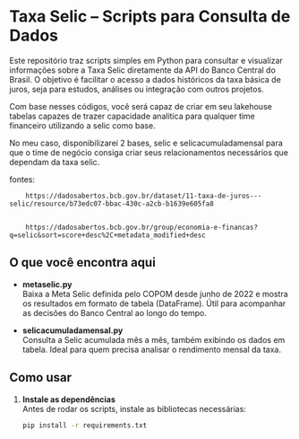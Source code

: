 # Taxa Selic – Scripts para Consulta de Dados

Este repositório traz scripts simples em Python para consultar e visualizar informações sobre a Taxa Selic diretamente da API do Banco Central do Brasil. O objetivo é facilitar o acesso a dados históricos da taxa básica de juros, seja para estudos, análises ou integração com outros projetos.

Com base nesses códigos, você será capaz de criar em seu lakehouse tabelas capazes de trazer capacidade analitica para qualquer time financeiro utilizando a selic como base. 

No meu caso, disponibilizarei 2 bases, selic e selicacumuladamensal para que o time de negócio consiga criar seus relacionamentos necessários que dependam da taxa selic.

fontes: 

        https://dadosabertos.bcb.gov.br/dataset/11-taxa-de-juros---selic/resource/b73edc07-bbac-430c-a2cb-b1639e605fa8
        
        
        https://dadosabertos.bcb.gov.br/group/economia-e-financas?q=selic&sort=score+desc%2C+metadata_modified+desc

## O que você encontra aqui

- **metaselic.py**  
  Baixa a Meta Selic definida pelo COPOM desde junho de 2022 e mostra os resultados em formato de tabela (DataFrame). Útil para acompanhar as decisões do Banco Central ao longo do tempo.

- **selicacumuladamensal.py**  
  Consulta a Selic acumulada mês a mês, também exibindo os dados em tabela. Ideal para quem precisa analisar o rendimento mensal da taxa.

## Como usar

1. **Instale as dependências**  
   Antes de rodar os scripts, instale as bibliotecas necessárias:
   ```sh
   pip install -r requirements.txt

